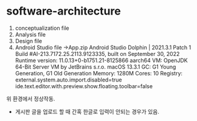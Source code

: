 # software-architecture
1. conceptualization file
2. Analysis file
3. Design file
4. Android Studio file ->App.zip
Android Studio Dolphin | 2021.3.1 Patch 1
Build #AI-213.7172.25.2113.9123335, built on September 30, 2022
Runtime version: 11.0.13+0-b1751.21-8125866 aarch64
VM: OpenJDK 64-Bit Server VM by JetBrains s.r.o.
macOS 13.3.1
GC: G1 Young Generation, G1 Old Generation
Memory: 1280M
Cores: 10
Registry:
    external.system.auto.import.disabled=true
    ide.text.editor.with.preview.show.floating.toolbar=false

위 환경에서 정상작동.
* 게시판 글을 업로드 할 때 간혹 한글로 입력이 안되는 경우가 있음.
